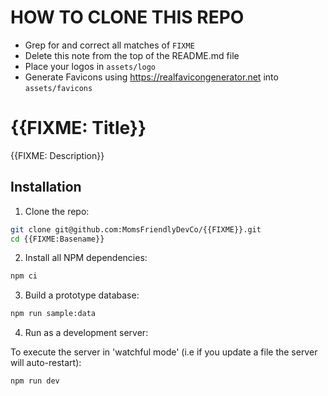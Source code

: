 HOW TO CLONE THIS REPO
======================

* Grep for and correct all matches of `FIXME`
* Delete this note from the top of the README.md file
* Place your logos in `assets/logo`
* Generate Favicons using https://realfavicongenerator.net into `assets/favicons`



{{FIXME: Title}}
================
{{FIXME: Description}}


Installation
------------

1. Clone the repo:

```bash
git clone git@github.com:MomsFriendlyDevCo/{{FIXME}}.git
cd {{FIXME:Basename}}
```


2. Install all NPM dependencies:

```bash
npm ci
```


3. Build a prototype database:

```bash
npm run sample:data
```


4. Run as a development server:

To execute the server in 'watchful mode' (i.e if you update a file the server will auto-restart):

```bash
npm run dev
```
